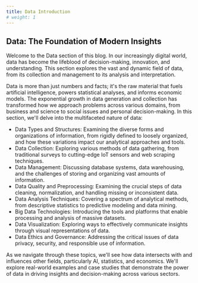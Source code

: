```yaml
---
title: Data Introduction
# weight: 1
---
```


## Data: The Foundation of Modern Insights

Welcome to the Data section of this blog. In our increasingly digital world, data has become the lifeblood of decision-making, innovation, and understanding. This section explores the vast and dynamic field of data, from its collection and management to its analysis and interpretation.

Data is more than just numbers and facts; it's the raw material that fuels artificial intelligence, powers statistical analyses, and informs economic models. The exponential growth in data generation and collection has transformed how we approach problems across various domains, from business and science to social issues and personal decision-making.
In this section, we'll delve into the multifaceted nature of data:

- Data Types and Structures: Examining the diverse forms and organizations of information, from rigidly defined to loosely organized, and how these variations impact our analytical approaches and tools.
- Data Collection: Exploring various methods of data gathering, from traditional surveys to cutting-edge IoT sensors and web scraping techniques.
- Data Management: Discussing database systems, data warehousing, and the challenges of storing and organizing vast amounts of information.
- Data Quality and Preprocessing: Examining the crucial steps of data cleaning, normalization, and handling missing or inconsistent data.
- Data Analysis Techniques: Covering a spectrum of analytical methods, from descriptive statistics to predictive modeling and data mining.
- Big Data Technologies: Introducing the tools and platforms that enable processing and analysis of massive datasets.
- Data Visualization: Exploring ways to effectively communicate insights through visual representations of data.
- Data Ethics and Governance: Addressing the critical issues of data privacy, security, and responsible use of information.

As we navigate through these topics, we'll see how data intersects with and influences other fields, particularly AI, statistics, and economics. We'll explore real-world examples and case studies that demonstrate the power of data in driving insights and decision-making across various sectors.